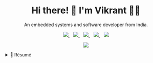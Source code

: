 <h1 align = 'center'>Hi there! 👋 I'm Vikrant 👨‍💻</h1>

<p align = 'center'>An embedded systems and software developer from India.</p>

<!-- Socials -->
<p align = 'center'>
    <a href="https://www.linkedin.com/in/vikrantap/">
        <img src="https://img.shields.io/badge/linkedin-%230077B5.svg?&style=for-the-badge&logo=linkedin&logoColor=white" />
    </a>&nbsp;&nbsp;
    <a href = "https://github.com/hexavik">
        <img src = "https://img.shields.io/badge/github-%23121011.svg?style=for-the-badge&logo=github&logoColor=white" />
    </a>&nbsp;&nbsp;
    <a href = "https://twitter.com/hexavik">
        <img src = "https://img.shields.io/badge/Twitter-%231DA1F2.svg?style=for-the-badge&logo=Twitter&logoColor=white" />
    </a>&nbsp;&nbsp;
    <a href = "https://hexavik.hashnode.dev/">
        <img src = "https://img.shields.io/badge/Hashnode-2962FF?style=for-the-badge&logo=hashnode&logoColor=white" />
    </a>&nbsp;&nbsp;
    <a href = "https://www.instagram.com/hexavik/">
        <img src = "https://img.shields.io/badge/instagram-%23E4405F.svg?&style=for-the-badge&logo=instagram&logoColor=white" />
    </a>
</p>

<p align = 'center'>
    <!--
    <a href = "#">
        <img src = "https://github-readme-stats.vercel.app/api/top-langs/?username=hexavik&theme=nord">
    </a> -->
    <a href = "#">
        <img src = "https://github-readme-stats.vercel.app/api?username=hexavik&theme=nord">
    </a>
</p>

<!--
<p align = 'center'>
    💻 My Workspace<br /><br />

</p>
-->

<details>
    <summary>📃 Résumé</summary>

## Skills

<img src = "https://img.shields.io/badge/c-%2300599C.svg?style=for-the-badge&logo=c&logoColor=white" />
&nbsp;&nbsp;
<img src = "https://img.shields.io/badge/c++-%2300599C.svg?style=for-the-badge&logo=c%2B%2B&logoColor=white" />
&nbsp;&nbsp;
<img src = "https://img.shields.io/badge/rust-%23000000.svg?style=for-the-badge&logo=rust&logoColor=white" />
&nbsp;&nbsp;
<img src = "https://img.shields.io/badge/markdown-%23000000.svg?style=for-the-badge&logo=markdown&logoColor=white" />
&nbsp;&nbsp;
<img src = "https://img.shields.io/badge/shell_script-%23121011.svg?style=for-the-badge&logo=gnu-bash&logoColor=white" />

<br />

<img src = "https://img.shields.io/badge/sublime_text-%23575757.svg?style=for-the-badge&logo=sublime-text&logoColor=important" />
&nbsp;&nbsp;
<img src = "https://img.shields.io/badge/Visual%20Studio%20Code-0078d7.svg?style=for-the-badge&logo=visual-studio-code&logoColor=white" />
&nbsp;&nbsp;

<br />

<img src = "https://img.shields.io/badge/jira-%230A0FFF.svg?style=for-the-badge&logo=jira&logoColor=white" />
&nbsp;&nbsp;
<img src = "https://img.shields.io/badge/Trello-%23026AA7.svg?style=for-the-badge&logo=Trello&logoColor=white" />
&nbsp;&nbsp;
<img src = "https://img.shields.io/badge/zigbee-%23EB0443.svg?style=for-the-badge&logo=zigbee&logoColor=white" />

<br />

<img src = "https://img.shields.io/badge/Ubuntu-E95420?style=for-the-badge&logo=ubuntu&logoColor=white" />
&nbsp;&nbsp;
<img src = "https://img.shields.io/badge/mac%20os-000000?style=for-the-badge&logo=macos&logoColor=F0F0F0" />
&nbsp;&nbsp;
<img src = "https://img.shields.io/badge/Windows-0078D6?style=for-the-badge&logo=windows&logoColor=white" />

<br />

## Experience

<!-- add shield -->
- 👨‍💻 **Senior Lead Engineer**  
📆 Apr 2022 - May 2023  
📍 **Econote Technology Pvt. Ltd.** - Mumbai, India

- 👨‍💻 **Lead Engineer**  
📆 Jan 2021 - Mar 2022  
📍 **Econote Technology Pvt. Ltd.** - Mumbai, India

- 👨‍💻 **Senior Embedded Engineer**  
📆 Feb 2020 - Dec 2020  
📍 **Econote Technology Pvt. Ltd.** - Mumbai, India

- 👨‍💻 **Embedded Systems Engineer**  
📆 May 2018 - Feb 2020  
📍 **Prescientech Innovators** - Mumbai, India

- 👨‍💻 **Founder and CEO**  
📆 Feb 2014 - Dec 2017  
📍 **Cubez Technocrats Pvt. Ltd.** - Pune, India

- 👨‍💻 **Freelancer**  
📆 Jan 2013 - Dec 2013  
📍 **Self Employed** - Mumbai, India

- 👨‍💻 **Firmware Developer**  
📆 June 2011 - Sep 2012  
📍 **Campus Component Pvt. Ltd.** - Pune, India

## Education

- 📖 **Bachelors of Engineering in Computer Science and Technology**  
📆 2007 - 2019  
📍 **T.K.I.E.T. Warana, Shivaji University** - Kolhapur, Maharashtra

</details>
